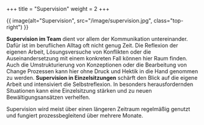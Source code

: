 +++
title = "Supervision"
weight = 2
+++

{{ image(alt="Supervision", src="/image/supervision.jpg", class="top-right") }}

**Supervision im Team** dient vor allem der Kommunikation untereinander. Dafür ist im beruflichen Alltag oft nicht genug Zeit. Die Reflexion der eigenen Arbeit, Lösungsversuche von Konflikten oder die Auseinandersetzung mit einem konkreten Fall können hier Raum finden. Auch die Umstrukturierung von Konzeptionen oder die Bearbeitung von Change Prozessen kann hier ohne Druck und Hektik in die Hand genommen zu werden. **Supervision in Einzelsitzungen** schärft den Blick auf die eigene Arbeit und intensiviert die Selbstreflexion. In besonders herausfordernden Situationen kann eine Einzelsitzung stärken und zu neuen Bewältigungsansätzen verhelfen.

Supervision wird meist über einen längeren Zeitraum regelmäßig genutzt und fungiert prozessbegleitend über mehrere Monate.
